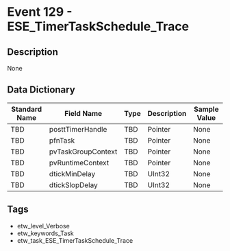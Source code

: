 # Event 129 - ESE_TimerTaskSchedule_Trace

## Description
None

## Data Dictionary
|Standard Name|Field Name|Type|Description|Sample Value|
|---|---|---|---|---|
|TBD|posttTimerHandle|TBD|Pointer|None|None|
|TBD|pfnTask|TBD|Pointer|None|None|
|TBD|pvTaskGroupContext|TBD|Pointer|None|None|
|TBD|pvRuntimeContext|TBD|Pointer|None|None|
|TBD|dtickMinDelay|TBD|UInt32|None|None|
|TBD|dtickSlopDelay|TBD|UInt32|None|None|

## Tags
* etw_level_Verbose
* etw_keywords_Task
* etw_task_ESE_TimerTaskSchedule_Trace